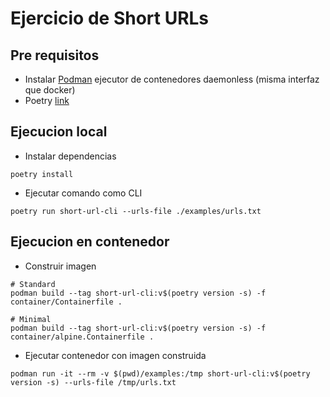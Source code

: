 # Ejercicio de Short URLs

## Pre requisitos
- Instalar [Podman](https://podman.io/getting-started/installation.html) ejecutor de contenedores daemonless (misma interfaz que docker)
- Poetry [link](https://python-poetry.org/docs/#installation)


## Ejecucion local
- Instalar dependencias
```shell
poetry install
```

- Ejecutar comando como CLI
```shell
poetry run short-url-cli --urls-file ./examples/urls.txt
```

## Ejecucion en contenedor
- Construir imagen
```shell
# Standard
podman build --tag short-url-cli:v$(poetry version -s) -f container/Containerfile .

# Minimal
podman build --tag short-url-cli:v$(poetry version -s) -f container/alpine.Containerfile .
```

- Ejecutar contenedor con imagen construida
```shell
podman run -it --rm -v $(pwd)/examples:/tmp short-url-cli:v$(poetry version -s) --urls-file /tmp/urls.txt
```

